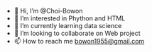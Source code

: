 - 👋 Hi, I’m @Choi-Bowon
- 👀 I’m interested in Phython and HTML
- 🌱 I’m currently learning data science
- 💞️ I’m looking to collaborate on Web project
- 📫 How to reach me bowon1955@gmail.com

<!---
Choi-Bowon/Choi-Bowon is a ✨ special ✨ repository because its `README.md` (this file) appears on your GitHub profile.
You can click the Preview link to take a look at your changes.
--->
